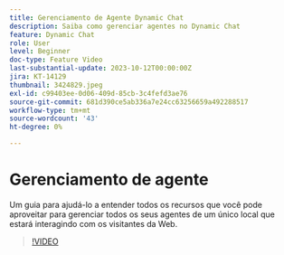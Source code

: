 ```yaml
---
title: Gerenciamento de Agente Dynamic Chat
description: Saiba como gerenciar agentes no Dynamic Chat
feature: Dynamic Chat
role: User
level: Beginner
doc-type: Feature Video
last-substantial-update: 2023-10-12T00:00:00Z
jira: KT-14129
thumbnail: 3424829.jpeg
exl-id: c99403ee-0d06-409d-85cb-3c4fefd3ae76
source-git-commit: 681d390ce5ab336a7e24cc63256659a492288517
workflow-type: tm+mt
source-wordcount: '43'
ht-degree: 0%

---
```


# Gerenciamento de agente

Um guia para ajudá-lo a entender todos os recursos que você pode aproveitar para gerenciar todos os seus agentes de um único local que estará interagindo com os visitantes da Web.


>[!VIDEO](https://video.tv.adobe.com/v/3424829/?learn=on)
